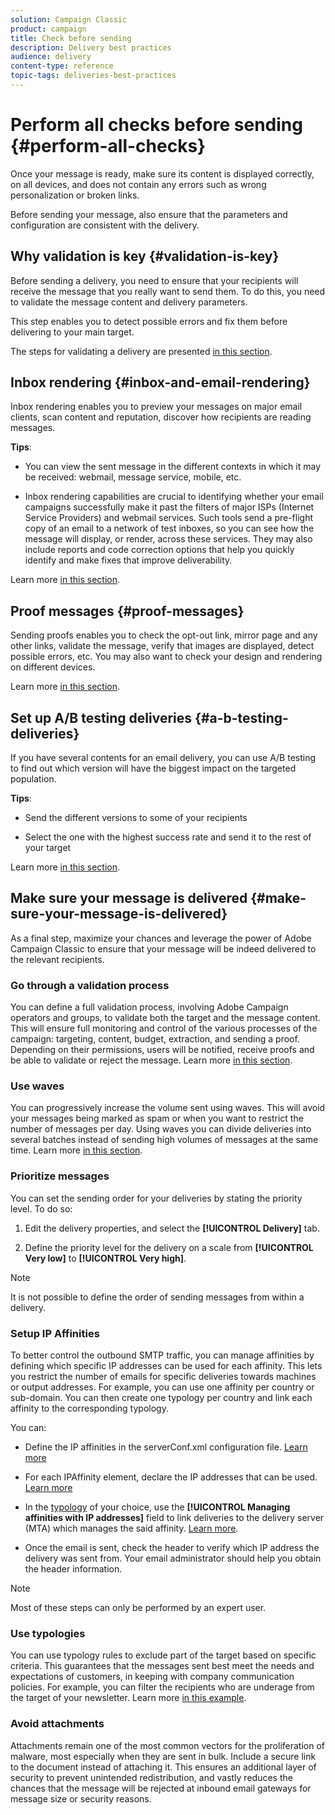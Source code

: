 ```yaml
---
solution: Campaign Classic
product: campaign
title: Check before sending
description: Delivery best practices
audience: delivery
content-type: reference
topic-tags: deliveries-best-practices
---
```


# Perform all checks before sending {#perform-all-checks}

Once your message is ready, make sure its content is displayed correctly, on all devices, and does not contain any errors such as wrong personalization or broken links.

Before sending your message, also ensure that the parameters and configuration are consistent with the delivery.

## Why validation is key {#validation-is-key}

Before sending a delivery, you need to ensure that your recipients will receive the message that you really want to send them. To do this, you need to validate the message content and delivery parameters.

This step enables you to detect possible errors and fix them before delivering to your main target.

The steps for validating a delivery are presented [in this section](../../delivery/using/steps-validating-the-delivery.md).

## Inbox rendering {#inbox-and-email-rendering}

Inbox rendering enables you to preview your messages on major email clients, scan content and reputation, discover how recipients are reading messages.

**Tips**:

* You can view the sent message in the different contexts in which it may be received: webmail, message service, mobile, etc.

* Inbox rendering capabilities are crucial to identifying whether your email campaigns successfully make it past the filters of major ISPs (Internet Service Providers) and webmail services. Such tools send a pre-flight copy of an email to a network of test inboxes, so you can see how the message will display, or render, across these services. They may also include reports and code correction options that help you quickly identify and make fixes that improve deliverability.

Learn more [in this section](../../delivery/using/inbox-rendering.md).

## Proof messages {#proof-messages}

Sending proofs enables you to check the opt-out link, mirror page and any other links, validate the message, verify that images are displayed, detect possible errors, etc. You may also want to check your design and rendering on different devices.

Learn more [in this section](../../delivery/using/steps-validating-the-delivery.md#sending-a-proof).

## Set up A/B testing deliveries {#a-b-testing-deliveries}

If you have several contents for an email delivery, you can use A/B testing to find out which version will have the biggest impact on the targeted population.

**Tips**:

* Send the different versions to some of your recipients

* Select the one with the highest success rate and send it to the rest of your target

Learn more [in this section](../../workflow/using/a-b-testing.md).

## Make sure your message is delivered {#make-sure-your-message-is-delivered}

As a final step, maximize your chances and leverage the power of Adobe Campaign Classic to ensure that your message will be indeed delivered to the relevant recipients.

### Go through a validation process

You can define a full validation process, involving Adobe Campaign operators and groups, to validate both the target and the message content. This will ensure full monitoring and control of the various processes of the campaign: targeting, content, budget, extraction, and sending a proof. Depending on their permissions, users will be notified, receive proofs and be able to validate or reject the message. Learn more [in this section](../../campaign/using/marketing-campaign-approval.md#approval-process).

### Use waves

You can progressively increase the volume sent using waves. This will avoid your messages being marked as spam or when you want to restrict the number of messages per day. Using waves you can divide deliveries into several batches instead of sending high volumes of messages at the same time. Learn more [in this section](../../delivery/using/steps-sending-the-delivery.md#sending-using-multiple-waves).

### Prioritize messages

You can set the sending order for your deliveries by stating the priority level. To do so:

1. Edit the delivery properties, and select the **[!UICONTROL Delivery]** tab.

1. Define the priority level for the delivery on a scale from **[!UICONTROL Very low]** to **[!UICONTROL Very high]**.

>[!NOTE]
>
>It is not possible to define the order of sending messages from within a delivery.

### Setup IP Affinities

To better control the outbound SMTP traffic, you can manage affinities by defining which specific IP addresses can be used for each affinity. This lets you restrict the number of emails for specific deliveries towards machines or output addresses. For example, you can use one affinity per country or sub-domain. You can then create one typology per country and link each affinity to the corresponding typology.

You can:

* Define the IP affinities in the serverConf.xml configuration file. [Learn more](../../installation/using/configuring-campaign-server.md#managing-outbound-smtp-traffic-with-affinities)

* For each IPAffinity element, declare the IP addresses that can be used. [Learn more](../../installation/using/email-deliverability.md#list-of-ip-addresses-to-use)

* In the [typology](../../campaign/using/about-campaign-typologies.md) of your choice, use the **[!UICONTROL Managing affinities with IP addresses]** field to link deliveries to the delivery server (MTA) which manages the said affinity. [Learn more](../../campaign/using/applying-rules.md#control-outgoing-smtp-traffic).

* Once the email is sent, check the header to verify which IP address the delivery was sent from. Your email administrator should help you obtain the header information.

>[!NOTE]
>
>Most of these steps can only be performed by an expert user.

### Use typologies

You can use typology rules to exclude part of the target based on specific criteria. This guarantees that the messages sent best meet the needs and expectations of customers, in keeping with company communication policies. For example, you can filter the recipients who are underage from the target of your newsletter. Learn more [in this example](../../campaign/using/filtering-rules.md).

### Avoid attachments

Attachments remain one of the most common vectors for the proliferation of malware, most especially when they are sent in bulk. Include a secure link to the document instead of attaching it. This ensures an additional layer of security to prevent unintended redistribution, and vastly reduces the chances that the message will be rejected at inbound email gateways for message size or security reasons.
